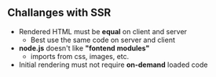 ## Challanges with SSR

* Rendered HTML must be **equal** on client and server
  * Best use the same code on server and client
* **node.js** doesn't like **"fontend modules"**
  * imports from css, images, etc.
* Initial rendering must not require **on-demand** loaded code